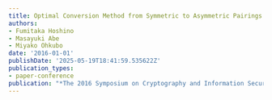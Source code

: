 ```yaml
---
title: Optimal Conversion Method from Symmetric to Asymmetric Pairings (in Japanese)
authors:
- Fumitaka Hoshino
- Masayuki Abe
- Miyako Ohkubo
date: '2016-01-01'
publishDate: '2025-05-19T18:41:59.535622Z'
publication_types:
- paper-conference
publication: "*The 2016 Symposium on Cryptography and Information Security (SCIS'16)*"
---
```

